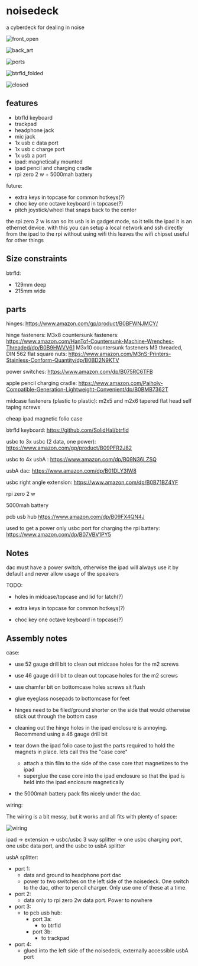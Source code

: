 # noisedeck

a cyberdeck for dealing in noise

![front_open](images/v0.1/build/front_open.jpeg)

![back_art](images/v0.1/build/open_back_art.jpeg)

![ports](images/v0.1/build/open_left_ports.jpeg)

![btrfld_folded](images/v0.1/build/open_btrfld_closed.jpeg)

![closed](images/v0.1/build/closed.jpeg)


## features
- btrfld keyboard
- trackpad
- headphone jack
- mic jack
- 1x usb c data port
- 1x usb c charge port
- 1x usb a port
- ipad: magnetically mounted
- ipad pencil and charging cradle
- rpi zero 2 w + 5000mah battery

future:
- extra keys in topcase for common hotkeys(?)
- choc key one octave keyboard in topcase(?)
- pitch joystick/wheel that snaps back to the center


the rpi zero 2 w is ran so its usb is in gadget mode, so it tells the ipad it is an ethernet device.
with this you can setup a local network and ssh directly from the ipad to the rpi without using wifi
this leaves the wifi chipset useful for other things

## Size constraints

btrfld:
- 129mm deep
- 215mm wide


## parts
hinges:
https://www.amazon.com/gp/product/B0BFWNJMCY/

hinge fasteners:
M3x8 countersunk fasteners: https://www.amazon.com/HanTof-Countersunk-Machine-Wrenches-Threaded/dp/B0B9HWVV61
M3x10 countersunk fasteners
M3 threaded, DIN 562 flat square nuts: https://www.amazon.com/M3nS-Printers-Stainless-Conform-Quantity/dp/B0BD2N9KTV

power switches:
https://www.amazon.com/dp/B075RC6TFB

apple pencil charging cradle:
https://www.amazon.com/Paiholy-Compatible-Generation-Lightweight-Convenient/dp/B0BMB7362T

midcase fasteners (plastic to plastic):
m2x5 and m2x6 tapered flat head self taping screws

cheap ipad magnetic folio case

btrfld keyboard: https://github.com/SolidHal/btrfld

usbc to 3x usbc (2 data, one power): https://www.amazon.com/gp/product/B09PFR2J82

usbc to 4x usbA : https://www.amazon.com/dp/B09N36LZSQ

usbA dac: https://www.amazon.com/dp/B01DLY3IW8

usbc right angle extension: https://www.amazon.com/dp/B0B71BZ4YF

rpi zero 2 w

5000mah battery

pcb usb hub https://www.amazon.com/dp/B09FX4QN4J

used to get a power only usbc port for charging the rpi battery: https://www.amazon.com/dp/B07VBV1PY5


## Notes

dac must have a power switch, otherwise the ipad will always use it by default and never allow usage of the speakers

TODO:

- holes in midcase/topcase and lid for latch(?)

- extra keys in topcase for common hotkeys(?)
- choc key one octave keyboard in topcase(?)


## Assembly notes

case:
- use 52 gauge drill bit to clean out midcase holes for the m2 screws
- use 46 gauge drill bit to clean out topcase holes for the m2 screws
- use chamfer bit on bottomcase holes screws sit flush
- glue eyeglass nosepads to bottomcase for feet
- hinges need to be filed/ground shorter on the side that would otherwise stick out through the bottom case
- cleaning out the hinge holes in the ipad enclosure is annoying. Recommend using a 46 gauge drill bit
- tear down the ipad folio case to just the parts required to hold the magnets in place. lets call this the "case core"
  - attach a thin film to the side of the case core that magnetizes to the ipad
  - superglue the case core into the ipad enclosure so that the ipad is held into the ipad enclosure magnetically

- the 5000mah battery pack fits nicely under the dac.

wiring:

The wiring is a bit messy, but it works and all fits with plenty of space:

![wiring](images/v0.1/build/messy_wiring.jpeg)


ipad -> extension -> usbc/usbc 3 way splitter -> one usbc charging port, one usbc data port, and the usbc to usbA splitter

usbA splitter:
- port 1:
  - data and ground to headphone port dac
  - power to two switches on the left side of the noisedeck. One switch to the dac, other to pencil charger. Only use one of these at a time.
- port 2:
  - data only to rpi zero 2w data port. Power to nowhere
- port 3:
  - to pcb usb hub:
    - port 3a:
      - to btrfld
    - port 3b:
      - to trackpad
- port 4:
  - glued into the left side of the noisedeck, externally accessible usbA port




